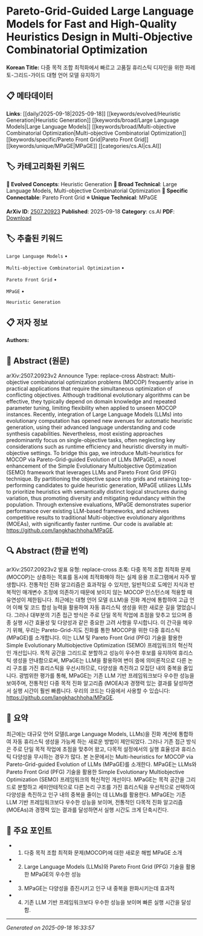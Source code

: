 
# Pareto-Grid-Guided Large Language Models for Fast and High-Quality Heuristics Design in Multi-Objective Combinatorial Optimization

**Korean Title:** 다중 목적 조합 최적화에서 빠르고 고품질 휴리스틱 디자인을 위한 파레토-그리드-가이드 대형 언어 모델 유지하기

## 📋 메타데이터

**Links**: [[daily/2025-09-18|2025-09-18]] [[keywords/evolved/Heuristic Generation|Heuristic Generation]] [[keywords/broad/Large Language Models|Large Language Models]] [[keywords/broad/Multi-objective Combinatorial Optimization|Multi-objective Combinatorial Optimization]] [[keywords/specific/Pareto Front Grid|Pareto Front Grid]] [[keywords/unique/MPaGE|MPaGE]] [[categories/cs.AI|cs.AI]]

## 🏷️ 카테고리화된 키워드
**🚀 Evolved Concepts**: Heuristic Generation
**🔬 Broad Technical**: Large Language Models, Multi-objective Combinatorial Optimization
**🔗 Specific Connectable**: Pareto Front Grid
**⭐ Unique Technical**: MPaGE

**ArXiv ID**: [2507.20923](https://arxiv.org/abs/2507.20923)
**Published**: 2025-09-18
**Category**: cs.AI
**PDF**: [Download](https://arxiv.org/pdf/2507.20923.pdf)


## 🏷️ 추출된 키워드



`Large Language Models` • 

`Multi-objective Combinatorial Optimization` • 

`Pareto Front Grid` • 

`MPaGE` • 

`Heuristic Generation`



## 📋 저자 정보

**Authors:** 

## 📄 Abstract (원문)

arXiv:2507.20923v2 Announce Type: replace-cross 
Abstract: Multi-objective combinatorial optimization problems (MOCOP) frequently arise in practical applications that require the simultaneous optimization of conflicting objectives. Although traditional evolutionary algorithms can be effective, they typically depend on domain knowledge and repeated parameter tuning, limiting flexibility when applied to unseen MOCOP instances. Recently, integration of Large Language Models (LLMs) into evolutionary computation has opened new avenues for automatic heuristic generation, using their advanced language understanding and code synthesis capabilities. Nevertheless, most existing approaches predominantly focus on single-objective tasks, often neglecting key considerations such as runtime efficiency and heuristic diversity in multi-objective settings. To bridge this gap, we introduce Multi-heuristics for MOCOP via Pareto-Grid-guided Evolution of LLMs (MPaGE), a novel enhancement of the Simple Evolutionary Multiobjective Optimization (SEMO) framework that leverages LLMs and Pareto Front Grid (PFG) technique. By partitioning the objective space into grids and retaining top-performing candidates to guide heuristic generation, MPaGE utilizes LLMs to prioritize heuristics with semantically distinct logical structures during variation, thus promoting diversity and mitigating redundancy within the population. Through extensive evaluations, MPaGE demonstrates superior performance over existing LLM-based frameworks, and achieves competitive results to traditional Multi-objective evolutionary algorithms (MOEAs), with significantly faster runtime. Our code is available at: https://github.com/langkhachhoha/MPaGE.

## 🔍 Abstract (한글 번역)

arXiv:2507.20923v2 발표 유형: replace-cross
초록: 다중 목적 조합 최적화 문제 (MOCOP)는 상충하는 목표를 동시에 최적화해야 하는 실제 응용 프로그램에서 자주 발생합니다. 전통적인 진화 알고리즘은 효과적일 수 있지만, 일반적으로 도메인 지식과 반복적인 매개변수 조정에 의존하기 때문에 보이지 않는 MOCOP 인스턴스에 적용할 때 유연성이 제한됩니다. 최근에는 대형 언어 모델 (LLM)을 진화 계산에 통합하여 고급 언어 이해 및 코드 합성 능력을 활용하여 자동 휴리스틱 생성을 위한 새로운 길을 열었습니다. 그러나 대부분의 기존 접근 방식은 주로 단일 목적 작업에 초점을 맞추고 있으며 종종 실행 시간 효율성 및 다양성과 같은 중요한 고려 사항을 무시합니다. 이 간극을 메우기 위해, 우리는 Pareto-Grid-지도 진화를 통한 MOCOP을 위한 다중 휴리스틱 (MPaGE)를 소개합니다. 이는 LLM 및 Pareto Front Grid (PFG) 기술을 활용한 Simple Evolutionary Multiobjective Optimization (SEMO) 프레임워크의 혁신적인 개선입니다. 목적 공간을 그리드로 분할하고 성능이 우수한 후보를 유지하여 휴리스틱 생성을 안내함으로써, MPaGE는 LLM을 활용하여 변이 중에 의미론적으로 다른 논리 구조를 가진 휴리스틱을 우선시하므로, 다양성을 촉진하고 모집단 내의 중복을 줄입니다. 광범위한 평가를 통해, MPaGE는 기존 LLM 기반 프레임워크보다 우수한 성능을 보여주며, 전통적인 다중 목적 진화 알고리즘 (MOEA)과 경쟁력 있는 결과를 달성하면서 실행 시간이 훨씬 빠릅니다. 우리의 코드는 다음에서 사용할 수 있습니다: https://github.com/langkhachhoha/MPaGE.

## 📝 요약

최근에는 대규모 언어 모델(Large Language Models, LLMs)을 진화 계산에 통합하여 자동 휴리스틱 생성을 가능케 하는 새로운 방법이 제안되었다. 그러나 기존 접근 방식은 주로 단일 목적 작업에 초점을 맞추어 왔고, 다목적 설정에서의 실행 효율성과 휴리스틱 다양성을 무시하는 경우가 많다. 본 논문에서는 Multi-heuristics for MOCOP via Pareto-Grid-guided Evolution of LLMs (MPaGE)를 소개한다. MPaGE는 LLMs와 Pareto Front Grid (PFG) 기술을 활용한 Simple Evolutionary Multiobjective Optimization (SEMO) 프레임워크의 혁신적인 개선이다. MPaGE는 목적 공간을 그리드로 분할하고 세미안테적으로 다른 논리 구조를 가진 휴리스틱을 우선적으로 선택하여 다양성을 촉진하고 인구 내의 중복을 줄이는 데 LLMs를 활용한다. MPaGE는 기존 LLM 기반 프레임워크보다 우수한 성능을 보이며, 전통적인 다목적 진화 알고리즘(MOEAs)과 경쟁력 있는 결과를 달성하면서 실행 시간도 크게 단축시킨다.

## 🎯 주요 포인트


- 1. 다중 목적 조합 최적화 문제(MOCOP)에 대한 새로운 해법 MPaGE 소개

- 2. Large Language Models (LLMs)와 Pareto Front Grid (PFG) 기술을 활용한 MPaGE의 우수한 성능

- 3. MPaGE는 다양성을 증진시키고 인구 내 중복을 완화시키는데 효과적

- 4. 기존 LLM 기반 프레임워크보다 우수한 성능을 보이며 빠른 실행 시간을 달성함.


---

*Generated on 2025-09-18 16:33:57*